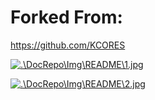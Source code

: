 # Forked From:

https://github.com/KCORES

[![.\DocRepo\Img\README\1.jpg](https://i.postimg.cc/jj0BVv5x/1.jpg)](https://github.com/KCORES)

[![.\DocRepo\Img\README\2.jpg](https://i.postimg.cc/k5Qz786x/2.jpg)](https://github.com/KCORES)

